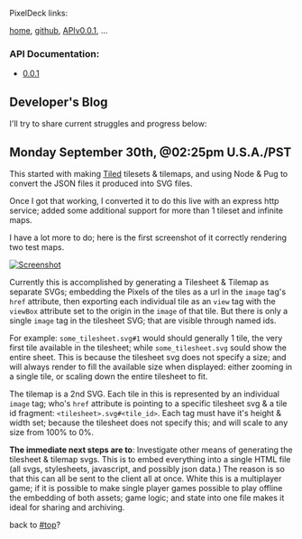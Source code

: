 <a name="top">PixelDeck links:</a>

[home](https://BadQuanta.github.io/pixeldeck/),
[github](https://github.com/BadQuanta/pixeldeck/),
[APIv0.0.1](https://badquanta.github.io/pixeldeck/pixeldeck/0.0.1/index.html),
 ...

### API Documentation:
* [0.0.1](./pixeldeck/0.0.1/index.html)

## Developer's Blog

I'll try to share current struggles and progress below:

## Monday September 30th, @02:25pm U.S.A./PST
This started with making [Tiled](https://www.mapeditor.org/) tilesets & tilemaps, and using Node & Pug to convert the JSON files it produced into SVG files.

Once I got that working, I converted it to do this live with an express http service; added some additional support for more than 1 tileset and infinite maps.

I have a lot more to do; here is the first screenshot of it correctly rendering two test maps.


[![Screenshot](https://badquanta.github.io/pixeldeck/imgs/Screenshot01.thumbnail.png "Screenshot" )](https://badquanta.github.io/pixeldeck/imgs/Screenshot01.png)

Currently this is accomplished by generating a Tilesheet & Tilemap as separate SVGs; embedding the Pixels of the tiles as a url in the `image` tag's `href` attribute, then exporting each individual tile as an `view` tag with the `viewBox` attribute set to the origin in the `image` of that tile.  But there is only a single `image` tag in the tilesheet SVG; that are visible through named ids.

For example: `some_tilesheet.svg#1`
would should generally 1 tile, the very first tile available in the tilesheet; while `some_tilesheet.svg` sould show the entire sheet.  This is because the tilesheet svg does not specify a size; and will always render to fill the available size when displayed: either zooming in a single tile, or scaling down the entire tilesheet to fit.

The tilemap is a 2nd SVG. Each tile in this is represented by an individual `image` tag; who's `href` attribute is pointing to a specific tilesheet svg & a tile id fragment: `<tilesheet>.svg#<tile_id>`.  Each tag must have it's height & width set; because the tilesheet does not specify this; and will scale to any size from 100% to 0%.


__The immediate next steps are to__: Investigate other means of generating the tilesheet & tilemap svgs.  This is to embed everything into a single HTML file (all  svgs, stylesheets, javascript, and possibly json data.)  The reason is so that this can all be sent to the client all at once.  White this is a multiplayer game; if it is possible to make single player games possible to play offline the embedding of both assets; game logic; and state into one file makes it ideal for  sharing and archiving.

back to [#top](#top)?
